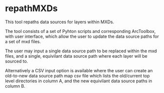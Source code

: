 # repathMXDs

This tool repaths data sources for layers within MXDs.

The tool consists of a set of Pyhton scripts and corresponding ArcToolbox, with user interface, which allow the user to update the data source paths for a set of mxd files.

The user may input a single data source path to be replaced within the mxd files, and a single, equivilant data source path where each layer will be sourced to.

Alternatively a CSV input option is available where the user can create an old-to-new data source path map csv file which lists the old/current top level directories in column A, and the new equivilant data source paths in column B.
